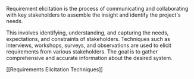 Requirement elicitation is the process of communicating and collaborating with key stakeholders to assemble the insight and identify the project's needs.

This involves identifying, understanding, and capturing the needs, expectations, and constraints of stakeholders. Techniques such as interviews, workshops, surveys, and observations are used to elicit requirements from various stakeholders. The goal is to gather comprehensive and accurate information about the desired system.

[[Requirements Elicitation Techniques]]